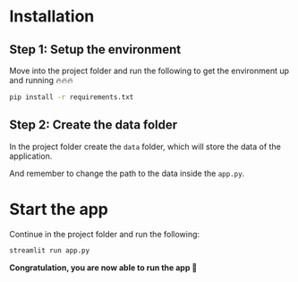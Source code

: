 # Installation

## Step 1: Setup the environment

Move into the project folder and run the following to get the environment up and running 🔥🔥🔥

```bash
pip install -r requirements.txt
```

## Step 2: Create the data folder
In the project folder create the `data` folder, which will store the data of the application.

And remember to change the path to the data inside the `app.py`.


# Start the app

Continue in the project folder and run the following:

```bash
streamlit run app.py
```

**Congratulation, you are now able to run the app 🙌**